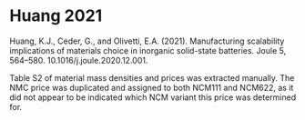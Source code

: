 # Huang 2021

Huang, K.J., Ceder, G., and Olivetti, E.A. (2021). Manufacturing scalability implications of materials choice in inorganic solid-state batteries. Joule 5, 564–580. 10.1016/j.joule.2020.12.001.

Table S2 of material mass densities and prices was extracted manually. The NMC price was duplicated and assigned to both NCM111 and NCM622, as it did not appear to be indicated which NCM variant this price was determined for. 